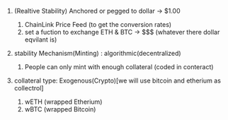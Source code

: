 1. (Realtive Stability) Anchored or pegged to dollar -> $1.00
    1. ChainLink Price Feed (to get the conversion rates)
    2. set a fuction to exchange ETH & BTC -> $$$ (whatever there dollar eqvilant is)
   
2. stability Mechanism(Minting) : algorithmic(decentralized)
    1. People can only mint with enough collateral (coded in conteract)
   
3. collateral type:  Exogenous(Crypto)[we will use bitcoin and etherium as collectrol]
    1. wETH (wrapped Etherium)
    2. wBTC (wrapped Bitcoin)
